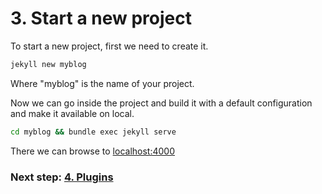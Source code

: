 # 3. Start a new project
To start a new project, first we need to create it.
```bash
jekyll new myblog
```
Where "myblog" is the name of your project.

Now we can go inside the project and build it with a default configuration and make it available on local.
```bash
cd myblog && bundle exec jekyll serve
```
There we can browse to  [localhost:4000](http://localhost:4000)

### Next step: [4. Plugins](4_plugins.md)